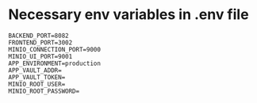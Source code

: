 # Necessary env variables in .env file
```
BACKEND_PORT=8082
FRONTEND_PORT=3002
MINIO_CONNECTION_PORT=9000
MINIO_UI_PORT=9001
APP_ENVIRONMENT=production
APP_VAULT_ADDR=
APP_VAULT_TOKEN=
MINIO_ROOT_USER=
MINIO_ROOT_PASSWORD=
```